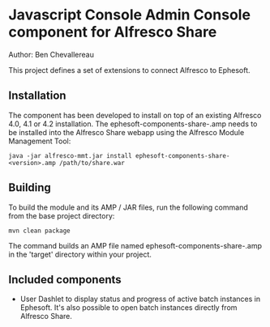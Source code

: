 
Javascript Console Admin Console component for Alfresco Share
=============================================================

Author: Ben Chevallereau

This project defines a set of extensions to connect Alfresco to Ephesoft. 


Installation
------------

The component has been developed to install on top of an existing Alfresco
4.0, 4.1 or 4.2 installation. The ephesoft-components-share-<version>.amp needs
to be installed into the Alfresco Share webapp using the Alfresco Module Management Tool:

    java -jar alfresco-mmt.jar install ephesoft-components-share-<version>.amp /path/to/share.war

Building
--------

To build the module and its AMP / JAR files, run the following command from the base 
project directory:

    mvn clean package

The command builds an AMP file named ephesoft-components-share-<version>.amp in the 'target' directory
within your project.

Included components
-------------------

* User Dashlet to display status and progress of active batch instances in Ephesoft. It's also possible
to open batch instances directly from Alfresco Share.
